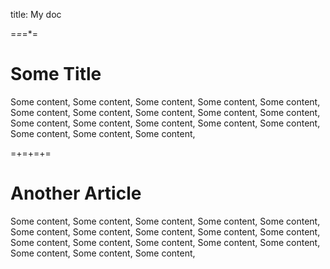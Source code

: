
title: My doc

=*=*=*=

# Some Title

Some content, Some content, Some content, Some content, Some content, Some content, 
Some content, Some content, Some content, Some content, Some content, Some content, 
Some content, Some content, Some content, Some content, Some content, Some content, 

=+=+=+=

# Another Article

Some content, Some content, Some content, Some content, Some content, Some content, 
Some content, Some content, Some content, Some content, Some content, Some content, 
Some content, Some content, Some content, Some content, Some content, Some content, 

